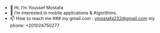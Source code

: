 - 👋 Hi, I’m Youssef Mostafa
- 👀 I’m interested in mobile applications & Algorithms.
- 📫 How to reach me ### my gmail.com : ymostafa232@gmail.com 
                      my phone: +201024750277

<!---
youssef232/youssef232 is a ✨ special ✨ repository because its `README.md` (this file) appears on your GitHub profile.
You can click the Preview link to take a look at your changes.
--->
